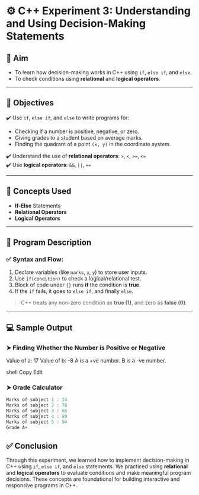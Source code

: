 # ⚙️ C++ Experiment 3: Understanding and Using Decision-Making Statements

## 🎯 Aim
- To learn how decision-making works in C++ using `if`, `else if`, and `else`.
- To check conditions using **relational** and **logical operators**.

---

## 📌 Objectives
✔️ Use `if`, `else if`, and `else` to write programs for:
- Checking if a number is positive, negative, or zero.  
- Giving grades to a student based on average marks.  
- Finding the quadrant of a point `(x, y)` in the coordinate system.

✔️ Understand the use of **relational operators**: `>`, `<`, `>=`, `<=`  
✔️ Use **logical operators**: `&&`, `||`, `==`

---

## 🧠 Concepts Used
- **If-Else** Statements  
- **Relational Operators**  
- **Logical Operators**

---

## 📖 Program Description

### ✅ Syntax and Flow:
1. Declare variables (like `marks`, `x`, `y`) to store user inputs.
2. Use `if(condition)` to check a logical/relational test.
3. Block of code under `{}` runs **if** the condition is **true**.
4. If the `if` fails, it goes to `else if`, and finally `else`.

> C++ treats any non-zero condition as **true (1)**, and zero as **false (0)**.

---

## 💻 Sample Output

### ➤ Finding Whether the Number is Positive or Negative
Value of a: 17
Value of b: -8
A is a +ve number.
B is a -ve number.

shell
Copy
Edit

### ➤ Grade Calculator
```cpp
Marks of subject 1 : 24
Marks of subject 2 : 76
Marks of subject 3 : 65
Marks of subject 4 : 89
Marks of subject 5 : 94
Grade A+
```

## ✅ Conclusion
Through this experiment, we learned how to implement decision-making in C++ using `if`, `else if`, and `else` statements. We practiced using **relational** and **logical operators** to evaluate conditions and make meaningful program decisions. These concepts are foundational for building interactive and responsive programs in C++.
